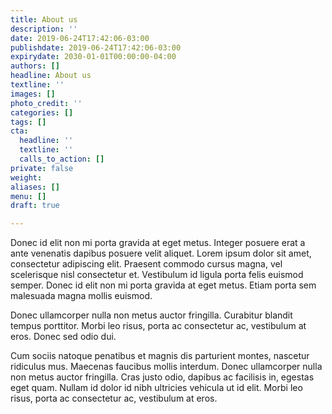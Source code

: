 ```yaml
---
title: About us
description: ''
date: 2019-06-24T17:42:06-03:00
publishdate: 2019-06-24T17:42:06-03:00
expirydate: 2030-01-01T00:00:00-04:00
authors: []
headline: About us
textline: ''
images: []
photo_credit: ''
categories: []
tags: []
cta:
  headline: ''
  textline: ''
  calls_to_action: []
private: false
weight: 
aliases: []
menu: []
draft: true

---
```

Donec id elit non mi porta gravida at eget metus. Integer posuere erat a ante venenatis dapibus posuere velit aliquet. Lorem ipsum dolor sit amet, consectetur adipiscing elit. Praesent commodo cursus magna, vel scelerisque nisl consectetur et. Vestibulum id ligula porta felis euismod semper. Donec id elit non mi porta gravida at eget metus. Etiam porta sem malesuada magna mollis euismod.

Donec ullamcorper nulla non metus auctor fringilla. Curabitur blandit tempus porttitor. Morbi leo risus, porta ac consectetur ac, vestibulum at eros. Donec sed odio dui.

Cum sociis natoque penatibus et magnis dis parturient montes, nascetur ridiculus mus. Maecenas faucibus mollis interdum. Donec ullamcorper nulla non metus auctor fringilla. Cras justo odio, dapibus ac facilisis in, egestas eget quam. Nullam id dolor id nibh ultricies vehicula ut id elit. Morbi leo risus, porta ac consectetur ac, vestibulum at eros.